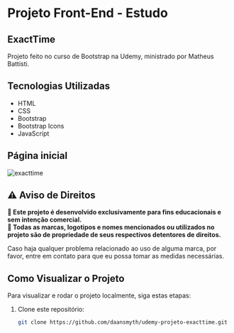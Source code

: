 # Projeto Front-End - Estudo

## ExactTime
Projeto feito no curso de Bootstrap na Udemy, ministrado por Matheus Battisti.

## Tecnologias Utilizadas

- HTML
- CSS
- Bootstrap
- Bootstrap Icons
- JavaScript

## Página inicial
![exacttime](https://github.com/user-attachments/assets/f9f88478-5cd2-454f-862e-f2db35c9da01)


## ⚠️ Aviso de Direitos  

**🚨 Este projeto é desenvolvido exclusivamente para fins educacionais e sem intenção comercial.**  
**📌 Todas as marcas, logotipos e nomes mencionados ou utilizados no projeto são de propriedade de seus respectivos detentores de direitos.**  

Caso haja qualquer problema relacionado ao uso de alguma marca, por favor, entre em contato para que eu possa tomar as medidas necessárias.  

## Como Visualizar o Projeto

Para visualizar e rodar o projeto localmente, siga estas etapas:

1. Clone este repositório:
   ```bash
   git clone https://github.com/daansmyth/udemy-projeto-exacttime.git
